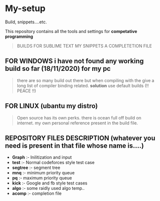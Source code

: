 # My-setup 
Build, snippets....etc.

This repository contains all the tools and settings for __competative programming__
> BUILDS FOR SUBLIME TEXT 
> MY SNIPPETS
> A COMPLETETION FILE


## FOR WINDOWS i have not found any working build so far (18/11/2020) for my pc 
> there are so many build out there but when compiling with the give a long list of compiler binding related.
__solution__  use default builds (!! PEACE !!)


## FOR LINUX (ubantu my distro) 
> Open source has its own perks. there is ocean full off build on internet.
my own personal reference present in the build file. 

## REPOSITORY FILES DESCRIPTION (whatever you need is present in that file whose name is....)
- __Graph__  :- Inilitization and input
- __test__   :- Normal codeforces style test case
- __segtree__ :- segment tree
- __mnq__     :- minimum priority queue
- __pq__      :- maximum priority queue
- __kick__    :- Google and fb style test cases
- __algo__    :- some raidly used algo temp..
- __acomp__   :- completion file 
